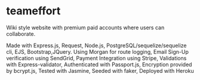 # teameffort

Wiki style website with premium paid accounts where users can collaborate.

Made with Express.js, Request, Node.js, PostgreSQL/sequelize/sequelize cli, EJS, Bootstrap,JQuery.
Using Morgan for route logging, 
Email Sign-Up verification using SendGrid, 
Payment Integration using Stripe, 
Validations with Express-validator, 
Authenticated with Passport.js, 
Encryption provided by bcrypt.js, 
Tested with Jasmine,
Seeded with faker, 
Deployed with Heroku

